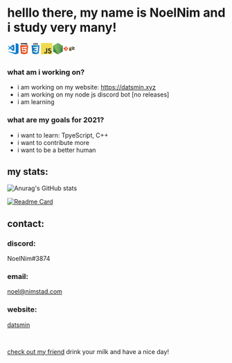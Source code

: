 # helllo there, my name is NoelNim and i study very many!

<img align="left" alt="Visual Studio Code" width="26px" src="https://raw.githubusercontent.com/github/explore/80688e429a7d4ef2fca1e82350fe8e3517d3494d/topics/visual-studio-code/visual-studio-code.png" /><img align="left" alt="HTML5" width="26px" src="https://raw.githubusercontent.com/github/explore/80688e429a7d4ef2fca1e82350fe8e3517d3494d/topics/html/html.png" /><img align="left" alt="CSS3" width="26px" src="https://raw.githubusercontent.com/github/explore/80688e429a7d4ef2fca1e82350fe8e3517d3494d/topics/css/css.png" /><img align="left" alt="JavaScript" width="26px" src="https://raw.githubusercontent.com/github/explore/80688e429a7d4ef2fca1e82350fe8e3517d3494d/topics/javascript/javascript.png" /><img align="left" alt="Node.js" width="26px" src="https://raw.githubusercontent.com/github/explore/80688e429a7d4ef2fca1e82350fe8e3517d3494d/topics/nodejs/nodejs.png" /><img align="left" alt="Git" width="26px" src="https://raw.githubusercontent.com/github/explore/80688e429a7d4ef2fca1e82350fe8e3517d3494d/topics/git/git.png" />
<br>
<br>
### what am i working on?
- i am working on my website: https://datsmin.xyz
- i am working on my node js discord bot [no releases]
- i am learning

### what are my goals for 2021?
- i want to learn:
TpyeScript, C++
- i want to contribute more
- i want to be a better human

## my stats:
![Anurag's GitHub stats](https://github-readme-stats.vercel.app/api?username=anuraghazra&show_icons=true)

[![Readme Card](https://github-readme-stats.vercel.app/api/pin/?username=anuraghazra&repo=github-readme-stats)](https://github.com/anuraghazra/github-readme-stats)

## contact:
### discord:
NoelNim#3874
### email:
noel@nimstad.com
### website:
<a href="https://www.datsmin.xyz">datsmin</a>

<br>

<a href="https://github.com/hampu07" style="text-align:center;">check out my friend</a>
drink your milk and have a nice day!
